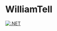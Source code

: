 # WilliamTell

[![.NET](https://github.com/WilliamPascal/WilliamTell/actions/workflows/dotnet.yml/badge.svg?branch=master)](https://github.com/WilliamPascal/WilliamTell/actions/workflows/dotnet.yml)
